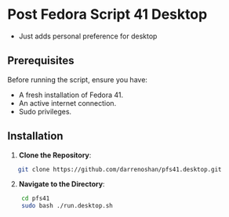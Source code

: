 # Post Fedora Script 41 Desktop

- Just adds personal preference for desktop

## Prerequisites

Before running the script, ensure you have:

- A fresh installation of Fedora 41.
- An active internet connection.
- Sudo privileges.

## Installation

1. **Clone the Repository**:
```bash
   git clone https://github.com/darrenoshan/pfs41.desktop.git
```

2. **Navigate to the Directory**:

```bash
    cd pfs41
    sudo bash ./run.desktop.sh
```
